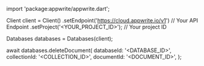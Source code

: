 import 'package:appwrite/appwrite.dart';

Client client = Client()
    .setEndpoint('https://cloud.appwrite.io/v1') // Your API Endpoint
    .setProject('&lt;YOUR_PROJECT_ID&gt;'); // Your project ID

Databases databases = Databases(client);

await databases.deleteDocument(
    databaseId: '<DATABASE_ID>',
    collectionId: '<COLLECTION_ID>',
    documentId: '<DOCUMENT_ID>',
);
